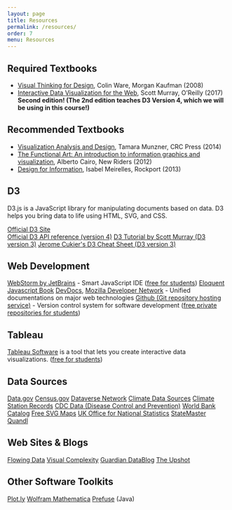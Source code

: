 ```yaml
---
layout: page
title: Resources
permalink: /resources/
order: 7
menu: Resources
---
```


## Required Textbooks

* [Visual Thinking for Design](http://www.amazon.com/Visual-Thinking-Kaufmann-Interactive-Technologies/dp/0123708966), Colin Ware, Morgan Kaufman (2008)
* [Interactive Data Visualization for the Web](http://shop.oreilly.com/product/0636920037316.do),  Scott Murray, O’Reilly (2017) **Second edition! (The 2nd edition teaches D3 Version 4, which we will be using in this course!)** 

<!-- [Free online version](http://chimera.labs.oreilly.com/books/1230000000345)-->

## Recommended Textbooks

* [Visualization Analysis and Design](http://www.amazon.com/Visualization-Analysis-Design-Peters-Series/dp/1466508914), Tamara Munzner, CRC Press (2014)
* [The Functional Art: An introduction to information graphics and visualization](http://www.amazon.com/The-Functional-Art-introduction-visualization/dp/0321834739/), Alberto Cairo, New Riders (2012)
* [Design for Information](http://www.amazon.com/Design-Information-Isabel-Meirelles/dp/1592538061), Isabel Meirelles, Rockport (2013)

## D3

D3.js is a JavaScript library for manipulating documents based on data. D3 helps you bring data to life using HTML, SVG, and CSS.

[Official D3 Site](http://d3js.org/)  
[Official D3 API reference (version 4)](https://github.com/d3/d3/blob/master/API.md)
[D3 Tutorial by Scott Murray (D3 version 3)](http://alignedleft.com/tutorials/d3/)
[Jerome Cukier's D3 Cheat Sheet (D3 version 3)](http://www.jeromecukier.net/wp-content/uploads/2012/10/d3-cheat-sheet.pdf)

## Web Development

[WebStorm by JetBrains](https://www.jetbrains.com/webstorm/) - Smart JavaScript IDE ([free for students](https://www.jetbrains.com/student/))
[Eloquent Javascript Book](http://eloquentjavascript.net/)
[DevDocs](http://devdocs.io/), [Mozilla Developer Network](https://developer.mozilla.org/en-US/) - Unified documentations on major web technologies
[Github (Git repository hosting service)](https://github.com/) - Version control system for software development ([free private repositories for students](https://education.github.com/pack))

## Tableau

[Tableau Software](http://tableau.com) is a tool that lets you create interactive data visualizations. ([free for students](http://www.tableau.com/academic/students))


## Data Sources

[Data.gov](http://www.data.gov/)
[Census.gov](http://www.census.gov/)
[Dataverse Network](http://thedata.org/)
[Climate Data Sources](http://www.realclimate.org/index.php/data-sources/)
[Climate Station Records](http://www.metoffice.gov.uk/climatechange/science/monitoring/subsets.html)
[CDC Data (Disease Control and Prevention)](http://www.cdc.gov/nchs/data_access/data_tools.htm)
[World Bank Catalog](http://data.worldbank.org/data-catalog)
[Free SVG Maps](http://www.d-maps.com/index.php?lang=en)
[UK Office for National Statistics](http://www.statistics.gov.uk/default.asp)
[StateMaster](http://www.statemaster.com/index.php)
[Quandl](http://www.quandl.com)


## Web Sites & Blogs

[Flowing Data](http://flowingdata.com/)
[Visual Complexity](http://www.visualcomplexity.com/vc/)
[Guardian DataBlog](http://www.guardian.co.uk/news/datablog)
[The Upshot](http://www.nytimes.com/section/upshot)


## Other Software Toolkits

[Plot.ly](https://plot.ly)
[Wolfram Mathematica](http://www.wolfram.com/mathematica/)
[Prefuse](https://github.com/prefuse/Prefuse) (Java)


